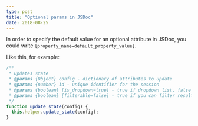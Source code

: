 ```yaml
---
type: post
title: "Optional params in JSDoc"
date: 2018-08-25
---
```


In order to specify the default value for an optional attribute in JSDoc,
you could write `[property_name=default_property_value]`.

Like this, for example:

```js
/**
 * Updates state
 * @params {Object} config - dictionary of attributes to update
 * @params {number} id - unique identifier for the session
 * @params {boolean} [is_dropdown=true] - true if dropdown list, false otherwise
 * @params {boolean} [filterable=false] - true if you can filter results in the search box, false otherwise
 */
function update_state(config) {
  this.helper.update_state(config);
}
```

